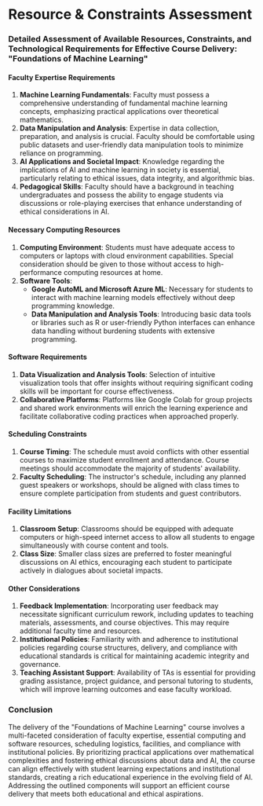 Resource & Constraints Assessment
=================================

### Detailed Assessment of Available Resources, Constraints, and Technological Requirements for Effective Course Delivery: "Foundations of Machine Learning"

#### Faculty Expertise Requirements
1. **Machine Learning Fundamentals**: Faculty must possess a comprehensive understanding of fundamental machine learning concepts, emphasizing practical applications over theoretical mathematics.
2. **Data Manipulation and Analysis**: Expertise in data collection, preparation, and analysis is crucial. Faculty should be comfortable using public datasets and user-friendly data manipulation tools to minimize reliance on programming.
3. **AI Applications and Societal Impact**: Knowledge regarding the implications of AI and machine learning in society is essential, particularly relating to ethical issues, data integrity, and algorithmic bias.
4. **Pedagogical Skills**: Faculty should have a background in teaching undergraduates and possess the ability to engage students via discussions or role-playing exercises that enhance understanding of ethical considerations in AI.

#### Necessary Computing Resources
1. **Computing Environment**: Students must have adequate access to computers or laptops with cloud environment capabilities. Special consideration should be given to those without access to high-performance computing resources at home.
2. **Software Tools**:
   - **Google AutoML and Microsoft Azure ML**: Necessary for students to interact with machine learning models effectively without deep programming knowledge.
   - **Data Manipulation and Analysis Tools**: Introducing basic data tools or libraries such as R or user-friendly Python interfaces can enhance data handling without burdening students with extensive programming.

#### Software Requirements
1. **Data Visualization and Analysis Tools**: Selection of intuitive visualization tools that offer insights without requiring significant coding skills will be important for course effectiveness.
2. **Collaborative Platforms**: Platforms like Google Colab for group projects and shared work environments will enrich the learning experience and facilitate collaborative coding practices when approached properly.

#### Scheduling Constraints
1. **Course Timing**: The schedule must avoid conflicts with other essential courses to maximize student enrollment and attendance. Course meetings should accommodate the majority of students' availability.
2. **Faculty Scheduling**: The instructor's schedule, including any planned guest speakers or workshops, should be aligned with class times to ensure complete participation from students and guest contributors.

#### Facility Limitations
1. **Classroom Setup**: Classrooms should be equipped with adequate computers or high-speed internet access to allow all students to engage simultaneously with course content and tools.
2. **Class Size**: Smaller class sizes are preferred to foster meaningful discussions on AI ethics, encouraging each student to participate actively in dialogues about societal impacts.

#### Other Considerations
1. **Feedback Implementation**: Incorporating user feedback may necessitate significant curriculum rework, including updates to teaching materials, assessments, and course objectives. This may require additional faculty time and resources.
2. **Institutional Policies**: Familiarity with and adherence to institutional policies regarding course structures, delivery, and compliance with educational standards is critical for maintaining academic integrity and governance.
3. **Teaching Assistant Support**: Availability of TAs is essential for providing grading assistance, project guidance, and personal tutoring to students, which will improve learning outcomes and ease faculty workload.

### Conclusion
The delivery of the "Foundations of Machine Learning" course involves a multi-faceted consideration of faculty expertise, essential computing and software resources, scheduling logistics, facilities, and compliance with institutional policies. By prioritizing practical applications over mathematical complexities and fostering ethical discussions about data and AI, the course can align effectively with student learning expectations and institutional standards, creating a rich educational experience in the evolving field of AI. Addressing the outlined components will support an efficient course delivery that meets both educational and ethical aspirations.